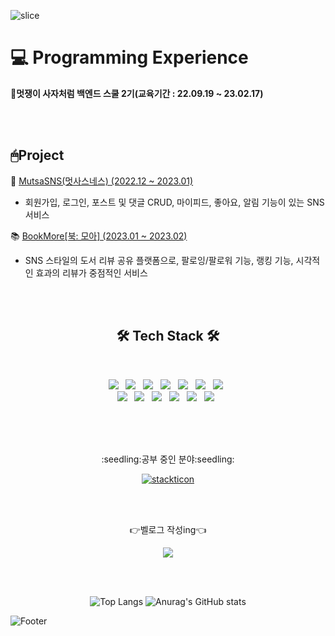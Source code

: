 ![slice](https://capsule-render.vercel.app/api?type=slice&color=auto&height=200&text=console.log("Hi)&fontAlign=68&rotate=13&fontAlignY=25&g%20&descAlign=70.&descAlignY=44)
# 💻 Programming Experience

🦁<b>멋쟁이 사자처럼 백엔드 스쿨 2기(교육기간 : 22.09.19 ~ 23.02.17)</b>

</br></br>
</hr>

## 🖱Project

📱 [MutsaSNS(멋사스네스) (2022.12 ~ 2023.01)](https://github.com/Kim-Ji-Yeong/MutsaSNSProject) </br>
- 회원가입, 로그인, 포스트 및 댓글 CRUD, 마이피드, 좋아요, 알림 기능이 있는 SNS 서비스

📚 [BookMore[북: 모아] (2023.01 ~ 2023.02)](https://github.com/Kim-Ji-Yeong/book-more) </br>
- SNS 스타일의 도서 리뷰 공유 플랫폼으로, 팔로잉/팔로워 기능, 랭킹 기능, 시각적인 효과의 리뷰가 중점적인 서비스
  

</br>
</br>

<h2 align="center"><b>🛠 Tech Stack 🛠</b></h2>

</br>

<p align="center">
     <img src="https://img.shields.io/badge/react-61DAFB?style=plastic-square&logo=react&logoColor=black">  &nbsp
 <img src="https://img.shields.io/badge/Redux-764ABC?style=plastic-square&logo=Redux&logoColor=purple"> &nbsp
  <img src="https://img.shields.io/badge/Next.js-000000?style=plastic-square&logo=Next.js&logoColor=white"> &nbsp
<img src="https://img.shields.io/badge/HTML5-E34F26?style=plastic-square&logo=HTML5&logoColor=white"/> &nbsp
<img src="https://img.shields.io/badge/CSS3-1572B6?style=plastic-square&logo=CSS3&logoColor=white"/> &nbsp
<img src="https://img.shields.io/badge/JavaScript-F7DF1E?style=plastic-square&logo=JavaScript&logoColor=white"/> &nbsp
<img src="https://img.shields.io/badge/Typescript-3178C6?style=plastic-square&logo=typescript&logoColor=white"/> &nbsp </br> </hr>
<!-- <img src="https://img.shields.io/badge/Android-3DDC84?style=plastic-square&logo=Android&logoColor=white"/> &nbsp -->
<img src="https://img.shields.io/badge/Node.js-339933?style=plastic-square&logo=Node.js&logoColor=white"/> &nbsp
<img src="https://img.shields.io/badge/Express-000000?style=plastic-square&logo=Express&logoColor=white"/> &nbsp
<img src="https://img.shields.io/badge/Java-1F6B75?style=plastic-square&logo=OpenJDK&logoColor=white"/> &nbsp
<img src="https://img.shields.io/badge/MySQL-4479A1?style=plastic-square&logo=MySQL&logoColor=white"/></a> &nbsp 
<img src="https://img.shields.io/badge/SpringBoot-6DB33F?style=plastic-square&logo=SpringBoot&logoColor=white"/> &nbsp 
<img src="https://img.shields.io/badge/Spring Security-6DB33F?style=plastic-square&logo=Spring Security&logoColor=white"/></a> &nbsp 


</p>
</br>
</br>
</br>
<p align="center">
:seedling:공부 중인 분야:seedling: </br>

</p>

<div align="center">
  
<a href="https://github.com/msdio/stackticon"><img src="https://firebasestorage.googleapis.com/v0/b/stackticon-81399.appspot.com/o/images%2F1696166769217?alt=media&token=32f26a35-129a-49bc-a991-a5cb11e07dd0" alt="stackticon" /></a>

</div>


</br></br>



<div align="center">
  
👉벨로그 작성ing👈

</div>

<div align="center">

<a href="https://velog.io/@yeong6415"><img src="https://img.shields.io/badge/Velog-20C997?style=plastic-square&logo=Velog&logoColor=white"/></a> 

</div>

</br></br>

<div align="center">
  
![Top Langs](https://github-readme-stats.vercel.app/api/top-langs/?username=Kim-Ji-Yeong&layout=compact&theme=vue-dark) 
![Anurag's GitHub stats](https://github-readme-stats.vercel.app/api?username=Kim-Ji-Yeong&show_icons=true&theme=vue-dark)
</div>

![Footer](https://capsule-render.vercel.app/api?type=waving&color=auto&height=200&section=footer)
